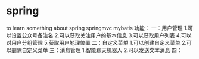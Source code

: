 # spring
to learn something about spring springmvc mybatis
功能：
一：用户管理
1.可以设置公众号备注名
2.可以获取关注用户的基本信息
3.可以获取用户列表
4.可以对用户分组管理
5.获取用户地理位置
二：自定义菜单
1.可以创建自定义菜单
2.可以删除自定义菜单
三：消息管理
1.智能聊天机器人
2.可以发送文本消息
四：
